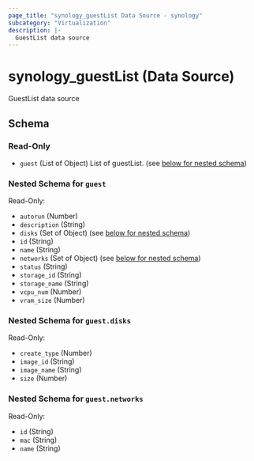 ```yaml
---
page_title: "synology_guestList Data Source - synology"
subcategory: "Virtualization"
description: |-
  GuestList data source
---
```


# synology_guestList (Data Source)

GuestList data source




<!-- schema generated by tfplugindocs -->
## Schema

### Read-Only

- `guest` (List of Object) List of guestList. (see [below for nested schema](#nestedatt--guest))

<a id="nestedatt--guest"></a>
### Nested Schema for `guest`

Read-Only:

- `autorun` (Number)
- `description` (String)
- `disks` (Set of Object) (see [below for nested schema](#nestedobjatt--guest--disks))
- `id` (String)
- `name` (String)
- `networks` (Set of Object) (see [below for nested schema](#nestedobjatt--guest--networks))
- `status` (String)
- `storage_id` (String)
- `storage_name` (String)
- `vcpu_num` (Number)
- `vram_size` (Number)

<a id="nestedobjatt--guest--disks"></a>
### Nested Schema for `guest.disks`

Read-Only:

- `create_type` (Number)
- `image_id` (String)
- `image_name` (String)
- `size` (Number)


<a id="nestedobjatt--guest--networks"></a>
### Nested Schema for `guest.networks`

Read-Only:

- `id` (String)
- `mac` (String)
- `name` (String)
